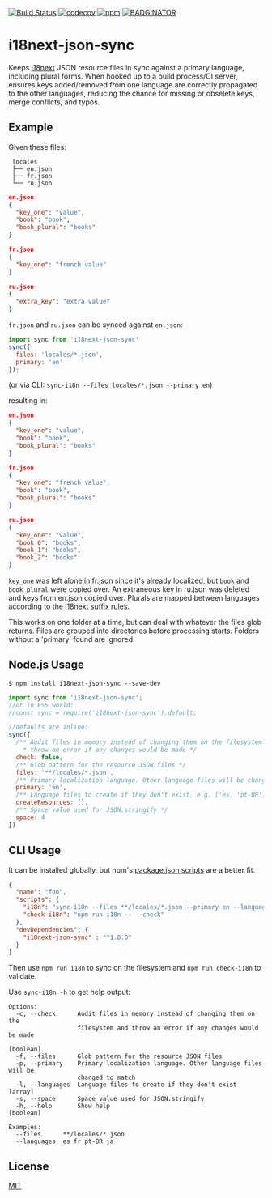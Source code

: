 [![Build Status](https://travis-ci.org/jwbay/i18next-json-sync.svg?branch=master)](https://travis-ci.org/jwbay/i18next-json-sync)
[![codecov](https://codecov.io/gh/jwbay/i18next-json-sync/branch/master/graph/badge.svg)](https://codecov.io/gh/jwbay/i18next-json-sync)
[![npm](https://img.shields.io/npm/v/i18next-json-sync.svg)](https://www.npmjs.com/package/i18next-json-sync)
[![BADGINATOR](https://badginator.herokuapp.com/jwbay/i18next-json-sync.svg)](https://github.com/defunctzombie/badginator)
# i18next-json-sync

Keeps [i18next](https://github.com/i18next/i18next) JSON resource files in sync against a primary
language, including plural forms. When hooked up to a build process/CI server, ensures keys
added/removed from one language are correctly propagated to the other languages, reducing the chance
for missing or obselete keys, merge conflicts, and typos.

## Example
Given these files:
```
 locales
 ├── en.json
 ├── fr.json
 └── ru.json
```

```json
en.json
{
  "key_one": "value",
  "book": "book",
  "book_plural": "books"
}

fr.json
{
  "key_one": "french value"
}

ru.json
{
  "extra_key": "extra value"
}
```


`fr.json` and `ru.json` can be synced against `en.json`:

```js
import sync from 'i18next-json-sync'
sync({
  files: 'locales/*.json',
  primary: 'en'
});
```

(or via CLI: `sync-i18n --files locales/*.json --primary en`)

resulting in:

```json
en.json
{
  "key_one": "value",
  "book": "book",
  "book_plural": "books"
}

fr.json
{
  "key_one": "french value",
  "book": "book",
  "book_plural": "books"
}

ru.json
{
  "key_one": "value",
  "book_0": "books",
  "book_1": "books",
  "book_2": "books"
}
```

`key_one` was left alone in fr.json since it's already localized, but `book` and `book_plural` were copied over.
An extraneous key in ru.json was deleted and keys from en.json copied over. Plurals are mapped between
languages according to the [i18next suffix rules](http://i18next.com/docs/plurals/).

This works on one folder at a time, but can deal with whatever the files glob returns. Files are
grouped into directories before processing starts. Folders without a 'primary' found are ignored.

## Node.js Usage

`$ npm install i18next-json-sync --save-dev`

```js
import sync from 'i18next-json-sync';
//or in ES5 world:
//const sync = require('i18next-json-sync').default;

//defaults are inline:
sync({
  /** Audit files in memory instead of changing them on the filesystem and
    * throw an error if any changes would be made */
  check: false,
  /** Glob pattern for the resource JSON files */
  files: '**/locales/*.json',
  /** Primary localization language. Other language files will be changed to match */
  primary: 'en',
  /** Language files to create if they don't exist, e.g. ['es, 'pt-BR', 'fr'] */
  createResources: [],
  /** Space value used for JSON.stringify */
  space: 4
})
```

## CLI Usage

It can be installed globally, but npm's [package.json scripts](https://docs.npmjs.com/misc/scripts) are a better fit.

```json
{
  "name": "foo",
  "scripts": {
    "i18n": "sync-i18n --files **/locales/*.json --primary en --languages es fr ja zh ko --space 2",
    "check-i18n": "npm run i18n -- --check"
  },
  "devDependencies": {
    "i18next-json-sync" : "^1.0.0"
  }
}
```

Then use `npm run i18n` to sync on the filesystem and `npm run check-i18n` to validate.

Use `sync-i18n -h` to get help output:
```
Options:
  -c, --check      Audit files in memory instead of changing them on the
                   filesystem and throw an error if any changes would be made
                                                                       [boolean]
  -f, --files      Glob pattern for the resource JSON files
  -p, --primary    Primary localization language. Other language files will be
                   changed to match
  -l, --languages  Language files to create if they don't exist          [array]
  -s, --space      Space value used for JSON.stringify
  -h, --help       Show help                                           [boolean]

Examples:
  --files      **/locales/*.json
  --languages  es fr pt-BR ja
```

## License

[MIT](LICENSE)